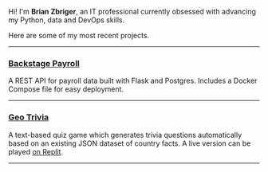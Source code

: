 Hi! I'm **Brian Zbriger**, an IT professional currently obsessed with
advancing my Python, data and DevOps skills.

Here are some of my most recent projects.

---
### [Backstage Payroll]
A REST API for payroll data built with Flask and Postgres. Includes a Docker Compose file for easy deployment.

---

### [Geo Trivia]
A text-based quiz game which generates trivia
questions automatically based on an existing JSON dataset of country facts. A live version can be played [on Replit].

---

[projects]: /projects
[email]: mailto:mail@brianz.page
[LinkedIn]: https://linkedin.com/in/brian-zbriger-70a31561
[GitHub]: https://github.com/BrianZbr/
[Backstage Payroll]: https://github.com/BrianZbr/backstage_payroll
[Geo Trivia]: https://github.com/BrianZbr/geo-trivia
[on Replit]: https://replit.com/@BrianZbr/geo-trivia